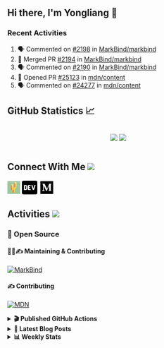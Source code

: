 ## Hi there, I'm Yongliang 👋

### Recent Activities

<!--START_SECTION:activity-->
1. 🗣 Commented on [#2198](https://github.com/MarkBind/markbind/issues/2198) in [MarkBind/markbind](https://github.com/MarkBind/markbind)
2. 🎉 Merged PR [#2194](https://github.com/MarkBind/markbind/pull/2194) in [MarkBind/markbind](https://github.com/MarkBind/markbind)
3. 🗣 Commented on [#2190](https://github.com/MarkBind/markbind/issues/2190) in [MarkBind/markbind](https://github.com/MarkBind/markbind)
4. 💪 Opened PR [#25123](https://github.com/mdn/content/pull/25123) in [mdn/content](https://github.com/mdn/content)
5. 🗣 Commented on [#24277](https://github.com/mdn/content/issues/24277) in [mdn/content](https://github.com/mdn/content)
<!--END_SECTION:activity-->

## GitHub Statistics :chart_with_upwards_trend:
<div align="center">
<div style="display: flex; align-items: center; justify-content: center;">

[![](https://github-readme-stats-tlylt.vercel.app/api?username=tlylt&show_icons=true&theme=tokyonight&hide_border=true&locale=en)](https://github.com/tlylt)
[![](https://github-readme-streak-stats.herokuapp.com/?user=tlylt&theme=tokyonight&hide_border=true)](https://github.com/tlylt)
</div>
</div>

## Connect With Me <img src="https://media.giphy.com/media/2wh5K5yE3ulp3xgYcG/giphy-downsized.gif" width="30">

<a href="https://www.yongliangliu.com/" target="_blank"><img align="center" src="static/site-icon.png" alt="yongliangliu.com" height="29" width="29" /></a>
<a href="https://dev.to/tlylt" target="_blank"><img align="center" src="static/dev-badge.svg" alt="dev.to/tlylt" height="35" width="35" /></a>
<a href="https://tlylt.medium.com" target="_blank"><img align="center" src="static/medium.png" alt="tlylt.medium.com" height="35" width="35" /></a>

## Activities <img src="https://media.giphy.com/media/WUlplcMpOCEmTGBtBW/giphy.gif" width="30">

### 🔭 Open Source

#### 👷‍♂️✍️ Maintaining & Contributing
[![MarkBind](https://github-readme-stats-tlylt.vercel.app/api/pin/?username=markbind&repo=markbind)](https://github.com/MarkBind/markbind)

#### ✍️ Contributing
[![MDN](https://github-readme-stats-tlylt.vercel.app/api/pin/?username=mdn&repo=content)](https://github.com/mdn/content)

<details>
<summary> <b>🎬 Published GitHub Actions </b> </summary>

[![install-graphviz](https://github-readme-stats-tlylt.vercel.app/api/pin/?username=tlylt&repo=install-graphviz)](https://github.com/tlylt/install-graphviz)

[![reposense-action](https://github-readme-stats-tlylt.vercel.app/api/pin/?username=tlylt&repo=reposense-action)](https://github.com/tlylt/reposense-action)

[![markbin-action](https://github-readme-stats-tlylt.vercel.app/api/pin/?username=markbind&repo=markbind-action)](https://github.com/MarkBind/markbind-action)

</details>

<details>
<summary> <b>📕 Latest Blog Posts</b> </summary>

<!-- BLOG-POST-LIST:START -->
- [Deploy a ChatGPT API Server in no time](https://www.yongliangliu.com/blog/chatgpt-nextjs-server/)
- [Creating a regex-based Markdown parser in TypeScript](https://www.yongliangliu.com/blog/rmark/)
- [Create VSCode Snippets for Markdown Blog Workflows](https://www.yongliangliu.com/blog/vscode-snippets/)
- [Brag Doc 2023](https://www.yongliangliu.com/blog/brag-doc-2023/)
- [My Journey into Open Source](https://www.yongliangliu.com/blog/my-journey-into-open-source/)
<!-- BLOG-POST-LIST:END -->

</details>

<details>
<summary> <b>📊 Weekly Stats</b> </summary>

<!--START_SECTION:waka-->
![Code Time](http://img.shields.io/badge/Code%20Time-855%20hrs%2035%20mins-blue)

**🐱 My GitHub Data** 

> 📦 605.4 kB Used in GitHub's Storage 
 > 
> 🏆 705 Contributions in the Year 2023
 > 
> 🚫 Not Opted to Hire
 > 
> 📜 166 Public Repositories 
 > 
> 🔑 29 Private Repositories 
 > 
**I'm an Early 🐤** 

```text
🌞 Morning                1734 commits        ██████████░░░░░░░░░░░░░░░   40.93 % 
🌆 Daytime                1181 commits        ███████░░░░░░░░░░░░░░░░░░   27.87 % 
🌃 Evening                1187 commits        ███████░░░░░░░░░░░░░░░░░░   28.02 % 
🌙 Night                  135 commits         █░░░░░░░░░░░░░░░░░░░░░░░░   03.19 % 
```
📅 **I'm Most Productive on Sunday** 

```text
Monday                   632 commits         ████░░░░░░░░░░░░░░░░░░░░░   14.92 % 
Tuesday                  629 commits         ████░░░░░░░░░░░░░░░░░░░░░   14.85 % 
Wednesday                605 commits         ████░░░░░░░░░░░░░░░░░░░░░   14.28 % 
Thursday                 594 commits         ████░░░░░░░░░░░░░░░░░░░░░   14.02 % 
Friday                   570 commits         ███░░░░░░░░░░░░░░░░░░░░░░   13.45 % 
Saturday                 513 commits         ███░░░░░░░░░░░░░░░░░░░░░░   12.11 % 
Sunday                   694 commits         ████░░░░░░░░░░░░░░░░░░░░░   16.38 % 
```


📊 **This Week I Spent My Time On** 

```text
🕑︎ Time Zone: Asia/Singapore

💬 Programming Languages: 
Markdown                 9 hrs 38 mins       ████████████░░░░░░░░░░░░░   48.70 % 
TypeScript               4 hrs 57 mins       ██████░░░░░░░░░░░░░░░░░░░   25.04 % 
C#                       1 hr 53 mins        ██░░░░░░░░░░░░░░░░░░░░░░░   09.51 % 
HTML                     35 mins             █░░░░░░░░░░░░░░░░░░░░░░░░   03.00 % 
JavaScript               33 mins             █░░░░░░░░░░░░░░░░░░░░░░░░   02.80 % 
```


 Last Updated on 09/03/2023 00:39:36 UTC
<!--END_SECTION:waka-->

</details>
